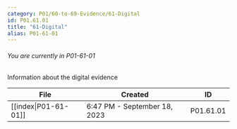 ```yaml
---
category: P01/60-to-69-Evidence/61-Digital
id: P01.61.01
title: "61-Digital"
alias: P01-61-01
---
```

###### You are currently in P01-61-01

Information about the digital evidence

| File                                                                                            | Created                      | ID        |
| ----------------------------------------------------------------------------------------------- | ---------------------------- | --------- |
| [[index\|P01-61-01]] | 6:47 PM - September 18, 2023 | P01.61.01 |

